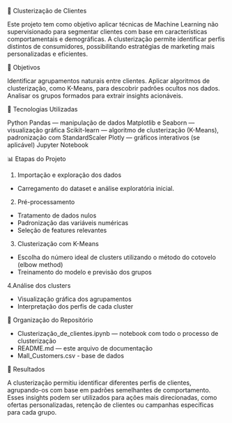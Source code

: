 🧠 Clusterização de Clientes

Este projeto tem como objetivo aplicar técnicas de Machine Learning não supervisionado para segmentar clientes com base em características comportamentais e demográficas. A clusterização permite identificar perfis distintos de consumidores, possibilitando estratégias de marketing mais personalizadas e eficientes.

📌 Objetivos

Identificar agrupamentos naturais entre clientes.
Aplicar algoritmos de clusterização, como K-Means, para descobrir padrões ocultos nos dados.
Analisar os grupos formados para extrair insights acionáveis.

🔧 Tecnologias Utilizadas

Python
Pandas — manipulação de dados
Matplotlib e Seaborn — visualização gráfica
Scikit-learn — algoritmo de clusterização (K-Means), padronização com StandardScaler
Plotly — gráficos interativos (se aplicável)
Jupyter Notebook

📊 Etapas do Projeto

1. Importação e exploração dos dados
- Carregamento do dataset e análise exploratória inicial.

2. Pré-processamento
- Tratamento de dados nulos
- Padronização das variáveis numéricas
- Seleção de features relevantes

3. Clusterização com K-Means
- Escolha do número ideal de clusters utilizando o método do cotovelo (elbow method)
- Treinamento do modelo e previsão dos grupos

4.Análise dos clusters
- Visualização gráfica dos agrupamentos
- Interpretação dos perfis de cada cluster

📁 Organização do Repositório

- Clusterização_de_clientes.ipynb — notebook com todo o processo de clusterização
- README.md — este arquivo de documentação
- Mall_Customers.csv - base de dados

🚀 Resultados

A clusterização permitiu identificar diferentes perfis de clientes, agrupando-os com base em padrões semelhantes de comportamento. Esses insights podem ser utilizados para ações mais direcionadas, como ofertas personalizadas, retenção de clientes ou campanhas específicas para cada grupo.

